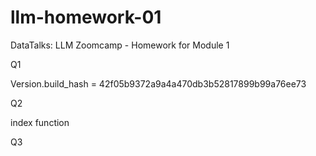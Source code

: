 # llm-homework-01
DataTalks: LLM Zoomcamp - Homework for Module 1

Q1

Version.build_hash = 42f05b9372a9a4a470db3b52817899b99a76ee73

Q2

index function

Q3